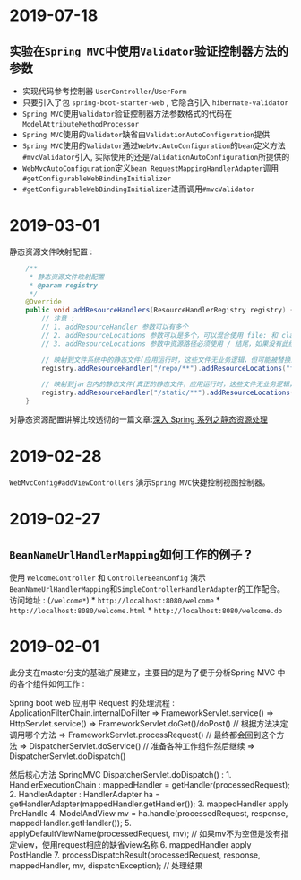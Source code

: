 # 2019-07-18
## 实验在`Spring MVC`中使用`Validator`验证控制器方法的参数
* 实现代码参考控制器 `UserController`/`UserForm`
* 只要引入了包 `spring-boot-starter-web` , 它隐含引入 `hibernate-validator`
* `Spring MVC`使用`Validator`验证控制器方法参数格式的代码在`ModelAttributeMethodProcessor`
* `Spring MVC`使用的`Validator`缺省由`ValidationAutoConfiguration`提供
* `Spring MVC`使用的`Validator`通过`WebMvcAutoConfiguration`的`bean`定义方法`#mvcValidator`引入,
  实际使用的还是`ValidationAutoConfiguration`所提供的
* `WebMvcAutoConfiguration`定义`bean RequestMappingHandlerAdapter`调用`#getConfigurableWebBindingInitializer`
* `#getConfigurableWebBindingInitializer`进而调用`#mvcValidator`
# 2019-03-01
静态资源文件映射配置 :
```java
    /**
     * 静态资源文件映射配置
     * @param registry
     */
    @Override
    public void addResourceHandlers(ResourceHandlerRegistry registry) {
        // 注意 :
        // 1. addResourceHandler 参数可以有多个
        // 2. addResourceLocations 参数可以是多个，可以混合使用 file: 和 classpath : 资源路径
        // 3. addResourceLocations 参数中资源路径必须使用 / 结尾，如果没有此结尾则访问不到

        // 映射到文件系统中的静态文件(应用运行时，这些文件无业务逻辑，但可能被替换或者修改)
        registry.addResourceHandler("/repo/**").addResourceLocations("file:/tmp/");

        // 映射到jar包内的静态文件(真正的静态文件，应用运行时，这些文件无业务逻辑，也不能被替换或者修改)
        registry.addResourceHandler("/static/**").addResourceLocations("classpath:/static/").resourceChain(true);
    }
```

对静态资源配置讲解比较透彻的一篇文章:[深入 Spring 系列之静态资源处理](https://blog.coding.net/blog/spring-static-resource-process)

# 2019-02-28
`WebMvcConfig#addViewControllers` 演示`Spring MVC`快捷控制视图控制器。

# 2019-02-27

## `BeanNameUrlHandlerMapping`如何工作的例子 ?
使用 `WelcomeController` 和 `ControllerBeanConfig` 演示 `BeanNameUrlHandlerMapping`和`SimpleControllerHandlerAdapter`的工作配合。
访问地址 : (`/welcome*`)
    * `http://localhost:8080/welcome`
    * `http://localhost:8080/welcome.html`
    * `http://localhost:8080/welcome.do`

# 2019-02-01

此分支在master分支的基础扩展建立，主要目的是为了便于分析Spring MVC 中的各个组件如何工作 :

Spring boot web 应用中 Request 的处理流程 :
ApplicationFilterChain.internalDoFilter
    => FrameworkServlet.service()
    => HttpServlet.service()
    => FrameworkServlet.doGet()/doPost() // 根据方法决定调用哪个方法
    => FrameworkServlet.processRequest() // 最终都会回到这个方法
    => DispatcherServlet.doService() // 准备各种工作组件然后继续
    => DispatcherServlet.doDispatch()

然后核心方法 SpringMVC DispatcherServlet.doDispatch() :
    1. HandlerExecutionChain : mappedHandler = getHandler(processedRequest);
    2. HandlerAdapter : HandlerAdapter ha = getHandlerAdapter(mappedHandler.getHandler());
    3. mappedHandler apply PreHandle
    4. ModelAndView mv = ha.handle(processedRequest, response, mappedHandler.getHandler());
    5. applyDefaultViewName(processedRequest, mv); // 如果mv不为空但是没有指定view，使用request相应的缺省view名称
    6. mappedHandler apply PostHandle
    7. processDispatchResult(processedRequest, response, mappedHandler, mv, dispatchException); // 处理结果
